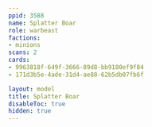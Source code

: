 ```yaml
---
ppid: 3588
name: Splatter Boar
role: warbeast
factions:
- minions
scans: 2
cards:
- 9963818f-649f-3666-89d8-bb9180ef9f84
- 171d3b5e-4ade-31d4-ae88-62b5db07fb6f

layout: model
title: Splatter Boar
disableToc: true
hidden: true
---
```

